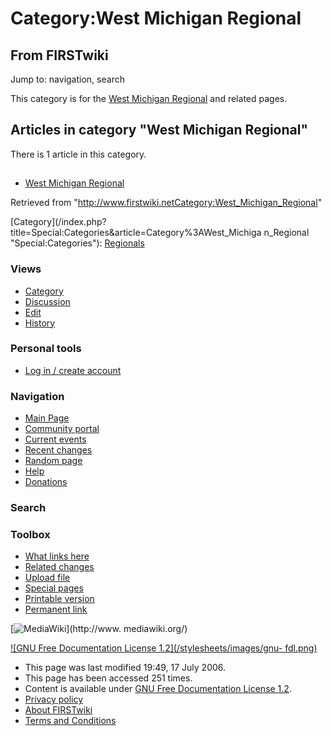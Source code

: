 # Category:West Michigan Regional

## From FIRSTwiki

Jump to: navigation, search

This category is for the [West Michigan Regional](West_Michigan_Regional "West Michigan Regional") and related pages.

## Articles in category "West Michigan Regional"

There is 1 article in this category.

## #

- [West Michigan Regional](West_Michigan_Regional "West Michigan Regional")

Retrieved from "<http://www.firstwiki.netCategory:West_Michigan_Regional>"

[Category](/index.php?title=Special:Categories&article=Category%3AWest_Michiga
n_Regional "Special:Categories"): [Regionals](Category:Regionals "Category:Regionals")

### Views

- [Category](Category:West_Michigan_Regional)
- [Discussion](/index.php?title=Category_talk:West_Michigan_Regional&action=edit)
- [Edit](/index.php?title=Category:West_Michigan_Regional&action=edit)
- [History](/index.php?title=Category:West_Michigan_Regional&action=history)

### Personal tools

- [Log in / create account](/index.php?title=Special:Userlogin&returnto=Category:West_Michigan_Regional)

[](Main_Page "Main Page")

### Navigation

- [Main Page](Main_Page)
- [Community portal](FIRSTwiki:Community_portal)
- [Current events](Current_events)
- [Recent changes](Special:Recentchanges)
- [Random page](Special:Random)
- [Help](Help:Contents)
- [Donations](FIRSTwiki:Site_support)

### Search

### Toolbox

- [What links here](Special:Whatlinkshere/Category:West_Michigan_Regional)
- [Related changes](Special:Recentchangeslinked/Category:West_Michigan_Regional)
- [Upload file](Special:Upload)
- [Special pages](Special:Specialpages)
- [Printable version](/index.php?title=Category:West_Michigan_Regional&printable=yes)
- [Permanent link](/index.php?title=Category:West_Michigan_Regional&oldid=49018)

[![MediaWiki](/skins/common/images/poweredby_mediawiki_88x31.png)](http://www.
mediawiki.org/)

[![GNU Free Documentation License 1.2](/stylesheets/images/gnu-
fdl.png)](http://www.gnu.org/copyleft/fdl.html)

- This page was last modified 19:49, 17 July 2006.
- This page has been accessed 251 times.
- Content is available under [GNU Free Documentation License 1.2](http://www.gnu.org/copyleft/fdl.html "http://www.gnu.org/copyleft/fdl.html").
- [Privacy policy](FIRSTwiki:Privacy_policy "FIRSTwiki:Privacy policy")
- [About FIRSTwiki](FIRSTwiki:About "FIRSTwiki:About")
- [Terms and Conditions](FIRSTwiki:Terms_and_conditions "FIRSTwiki:Terms and conditions")
